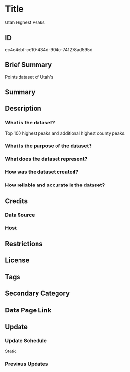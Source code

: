# Title

Utah Highest Peaks

## ID

ec4e4ebf-ce10-434d-904c-741278ad595d

## Brief Summary

Points dataset of Utah's 

## Summary

## Description

### What is the dataset?

Top 100 highest peaks and additional highest county peaks.

### What is the purpose of the dataset?

### What does the dataset represent?

### How was the dataset created?

### How reliable and accurate is the dataset?

## Credits

### Data Source

### Host

## Restrictions

## License

## Tags

## Secondary Category

## Data Page Link

## Update

### Update Schedule

Static

### Previous Updates
